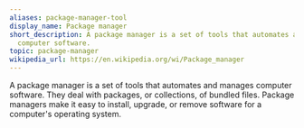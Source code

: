 ```yaml
---
aliases: package-manager-tool
display_name: Package manager
short_description: A package manager is a set of tools that automates and manages
  computer software.
topic: package-manager
wikipedia_url: https://en.wikipedia.org/wi/Package_manager
---
```

A package manager is a set of tools that automates and manages computer software. They deal with packages, or collections, of bundled files. Package managers make it easy to install, upgrade, or remove software for a computer's operating system.
